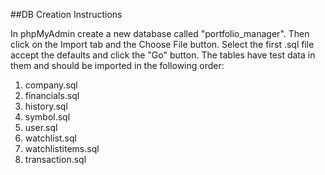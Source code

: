 ##DB Creation Instructions

In phpMyAdmin create a new database called "portfolio_manager". Then click on the Import tab and the Choose File button. Select the first .sql file accept the defaults and click the "Go" button. The tables have test data in them and should be imported in the following order:

1. company.sql
2. financials.sql
3. history.sql
4. symbol.sql
5. user.sql
6. watchlist.sql
7. watchlistitems.sql
8. transaction.sql
